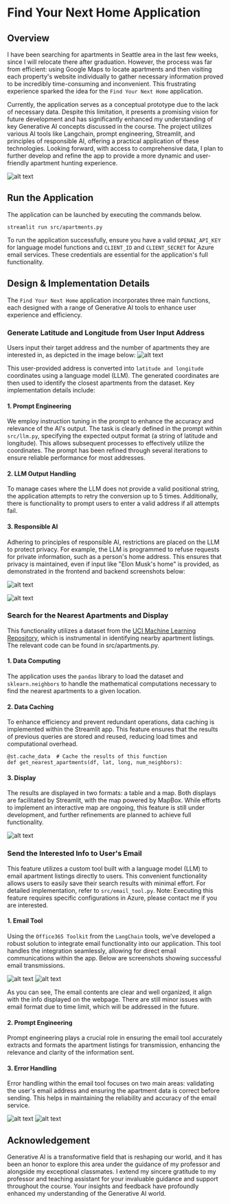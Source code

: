 # Find Your Next Home Application

## Overview

I have been searching for apartments in Seattle area in the last few weeks, since I will relocate there after graduation. However, the process was far from efficient: using Google Maps to locate apartments and then visiting each property's website individually to gather necessary information proved to be incredibly time-consuming and inconvenient. This frustrating experience sparked the idea for the `Find Your Next Home` application.

Currently, the application serves as a conceptual prototype due to the lack of necessary data. Despite this limitation, it presents a promising vision for future development and has significantly enhanced my understanding of key Generative AI concepts discussed in the course. The project utilizes various AI tools like Langchain, prompt engineering, Streamlit, and principles of responsible AI, offering a practical application of these technologies. Looking forward, with access to comprehensive data, I plan to further develop and refine the app to provide a more dynamic and user-friendly apartment hunting experience.

![alt text](images/main.png)

## Run the Application

The application can be launched by executing the commands below.

```
streamlit run src/apartments.py
```

To run the application successfully, ensure you have a valid `OPENAI_API_KEY` for language model functions and `CLIENT_ID` and `CLIENT_SECRET` for Azure email services. These credentials are essential for the application's full functionality.

## Design & Implementation Details

The `Find Your Next Home` application incorporates three main functions, each designed with a range of Generative AI tools to enhance user experience and efficiency.

### Generate Latitude and Longitude from User Input Address

Users input their target address and the number of apartments they are interested in, as depicted in the image below:
![alt text](images/input.png)

This user-provided address is converted into `latitude and longitude` coordinates using a language model (LLM). The generated coordinates are then used to identify the closest apartments from the dataset. Key implementation details include:

#### 1. Prompt Engineering

We employ instruction tuning in the prompt to enhance the accuracy and relevance of the AI's output. The task is clearly defined in the prompt within `src/llm.py`, specifying the expected output format (a string of latitude and longitude). This allows subsequent processes to effectively utilize the coordinates. The prompt has been refined through several iterations to ensure reliable performance for most addresses.

#### 2. LLM Output Handling

To manage cases where the LLM does not provide a valid positional string, the application attempts to retry the conversion up to 5 times. Additionally, there is functionality to prompt users to enter a valid address if all attempts fail.

#### 3. Responsible AI

Adhering to principles of responsible AI, restrictions are placed on the LLM to protect privacy. For example, the LLM is programmed to refuse requests for private information, such as a person's home address. This ensures that privacy is maintained, even if input like "Elon Musk's home" is provided, as demonstrated in the frontend and backend screenshots below:

![alt text](images/responsible_frontend.png)

![alt text](images/responsible_backend.png)

### Search for the Nearest Apartments and Display

This functionality utilizes a dataset from the [UCI Machine Learning Repository](https://archive.ics.uci.edu/dataset/555/apartment+for+rent+classified), which is instrumental in identifying nearby apartment listings. The relevant code can be found in src/apartments.py.

#### 1. Data Computing

The application uses the `pandas` library to load the dataset and `sklearn.neighbors` to handle the mathematical computations necessary to find the nearest apartments to a given location.

#### 2. Data Caching

To enhance efficiency and prevent redundant operations, data caching is implemented within the Streamlit app. This feature ensures that the results of previous queries are stored and reused, reducing load times and computational overhead.

```
@st.cache_data  # Cache the results of this function
def get_nearest_apartments(df, lat, long, num_neighbors):
```

#### 3. Display

The results are displayed in two formats: a table and a map. Both displays are facilitated by Streamlit, with the map powered by MapBox. While efforts to implement an interactive map are ongoing, this feature is still under development, and further refinements are planned to achieve full functionality.

![alt text](images/result.png)

### Send the Interested Info to User's Email

This feature utilizes a custom tool built with a language model (LLM) to email apartment listings directly to users. This convenient functionality allows users to easily save their search results with minimal effort. For detailed implementation, refer to `src/email_tool.py`. Note: Executing this feature requires specific configurations in Azure, please contact me if you are interested.

#### 1. Email Tool

Using the `Office365 Toolkit` from the `LangChain` tools, we've developed a robust solution to integrate email functionality into our application. This tool handles the integration seamlessly, allowing for direct email communications within the app. Below are screenshots showing successful email transmissions.

![alt text](images/email_frontend.png)
![alt text](images/email.png)

As you can see, The email contents are clear and well organized, it align with the info displayed on the webpage. There are still minor issues with email format due to time limit, which will be addressed in the future.

#### 2. Prompt Engineering

Prompt engineering plays a crucial role in ensuring the email tool accurately extracts and formats the apartment listings for transmission, enhancing the relevance and clarity of the information sent.

#### 3. Error Handling

Error handling within the email tool focuses on two main areas: validating the user's email address and ensuring the apartment data is correct before sending. This helps in maintaining the reliability and accuracy of the email service.

![alt text](images/error1.png)
![alt text](images/error2.png)

## Acknowledgement

Generative AI is a transformative field that is reshaping our world, and it has been an honor to explore this area under the guidance of my professor and alongside my exceptional classmates. I extend my sincere gratitude to my professor and teaching assistant for your invaluable guidance and support throughout the course. Your insights and feedback have profoundly enhanced my understanding of the Generative AI world.
